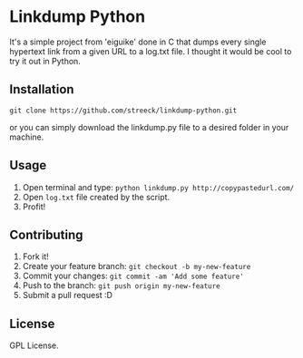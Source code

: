 # Linkdump Python

It's a simple project from 'eiguike' done in C that dumps every single hypertext link from a given URL to a log.txt file.
I thought it would be cool to try it out in Python.

## Installation

`git clone https://github.com/streeck/linkdump-python.git`

or you can simply download the linkdump.py file to a desired folder in your machine.

## Usage

1. Open terminal and type: `python linkdump.py http://copypastedurl.com/`
2. Open `log.txt` file created by the script.
3. Profit!

## Contributing

1. Fork it!
2. Create your feature branch: `git checkout -b my-new-feature`
3. Commit your changes: `git commit -am 'Add some feature'`
4. Push to the branch: `git push origin my-new-feature`
5. Submit a pull request :D

## License

GPL License.
